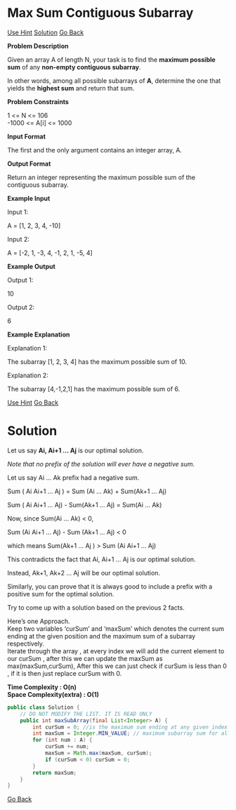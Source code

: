 #  Max Sum Contiguous Subarray

[Use Hint](https://www.scaler.com/academy/mentee-dashboard/class/25460/assignment/problems/56/hints?navref=cl_pb_nv_tb)
[Solution](#Solution)
[Go Back](https://github.com/sahoog2/Preparation_Notes/blob/main/DSA/Array/2%20Problems.md)



**Problem Description**  

Given an array A of length N, your task is to find the  **maximum possible sum**  of any  **non-empty contiguous subarray**.  
  
In other words, among all possible subarrays of  **A**, determine the one that yields the  **highest sum**  and return that sum.

  
  
**Problem Constraints**  

1 <= N <= 106  
-1000 <= A[i] <= 1000

  
  
**Input Format**  

The first and the only argument contains an integer array, A.

  
  
**Output Format**  

Return an integer representing the maximum possible sum of the contiguous subarray.

  
  
**Example Input**  

Input 1:

 A = [1, 2, 3, 4, -10] 

Input 2:

 A = [-2, 1, -3, 4, -1, 2, 1, -5, 4] 

  
  
**Example Output**  

Output 1:

 10 

Output 2:

 6 

  
  
**Example Explanation**  

Explanation 1:

 The subarray [1, 2, 3, 4] has the maximum possible sum of 10. 

Explanation 2:

 The subarray [4,-1,2,1] has the maximum possible sum of 6.


[Use Hint](https://www.scaler.com/academy/mentee-dashboard/class/25460/assignment/problems/56/hints?navref=cl_pb_nv_tb)
[Go Back](https://github.com/sahoog2/Preparation_Notes/blob/main/DSA/Array/2%20Problems.md)

# Solution

Let us say  **Ai, Ai+1 … Aj**  is our optimal solution.

_Note that no prefix of the solution will ever have a negative sum._

Let us say Ai … Ak prefix had a negative sum.

Sum ( Ai Ai+1 … Aj ) = Sum (Ai … Ak) + Sum(Ak+1 … Aj)

Sum ( Ai Ai+1 … Aj) - Sum(Ak+1 … Aj) = Sum(Ai … Ak)

Now, since Sum(Ai … Ak) < 0,

Sum (Ai Ai+1 … Aj) - Sum (Ak+1 … Aj) < 0

which means Sum(Ak+1 … Aj ) > Sum (Ai Ai+1 … Aj)

This contradicts the fact that Ai, Ai+1 … Aj is our optimal solution.

Instead, Ak+1, Ak+2 … Aj will be our optimal solution.

Similarly, you can prove that it is always good to include a prefix with a positive sum for the optimal solution.

Try to come up with a solution based on the previous 2 facts.

Here’s one Approach.  
Keep two variables ‘curSum’ and ‘maxSum’ which denotes the current sum ending at the given position and the maximum sum of a subarray respectively.  
Iterate through the array , at every index we will add the current element to our curSum , after this we can update the maxSum as max(maxSum,curSum), After this we can just check if curSum is less than 0 , if it is then just replace curSum with 0.

**Time Complexity : O(n)**  
**Space Complexity(extra) : O(1)**

```java
public class Solution {
    // DO NOT MODIFY THE LIST. IT IS READ ONLY
    public int maxSubArray(final List<Integer> A) {
        int curSum = 0; //is the maximum sum ending at any given index i
        int maxSum = Integer.MIN_VALUE; // maximum subarray sum for all subarrays till now
	    for (int num : A) {
	        curSum += num;
            maxSum = Math.max(maxSum, curSum);
            if (curSum < 0) curSum = 0;
	    }
	    return maxSum;
    }
}
```

[Go Back](https://github.com/sahoog2/Preparation_Notes/blob/main/DSA/Array/2%20Problems.md)
